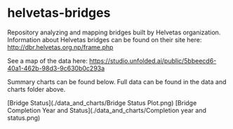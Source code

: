 # helvetas-bridges
 Repository analyzing and mapping bridges built by Helvetas organization. Information about Helvetas bridges can be found on their site here: http://dbr.helvetas.org.np/frame.php
 
See a map of the data here: https://studio.unfolded.ai/public/5bbeecd6-40a1-462b-98d3-9c630b0c293a

Summary charts can be found below. Full data can be found in the data and charts folder above. 


[Bridge Status](./data_and_charts/Bridge Status Plot.png)
[Bridge Completion Year and Status](./data_and_charts/Completion year and status.png)

